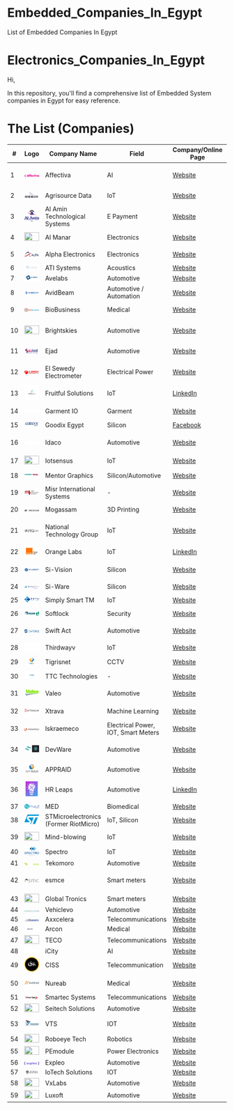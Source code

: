 # Embedded_Companies_In_Egypt
List of Embedded Companies In Egypt

# Electronics_Companies_In_Egypt

Hi,

In this repository, you'll find a comprehensive list of Embedded System companies in Egypt for easy reference.

# The List (Companies)

| #   | Logo                                                                      | Company Name                    | Field           | Company/Online Page                                               | Contact                                                                  | Location                             |
| --- | ---                                                                       | ---                             | ---             | ---                                                                  | ---                                                                      | ---                                  |
| 1   | <img width="100%" height="100%" src="./Images/Affectiva.png">             | Affectiva                        | AI              | [Website](https://www.affectiva.com/who/careers/)                  | -                                                                        | 5th Settlement, Cairo               |
| 2   | <img width="100%" height="100%" src="./Images/Agrisource_Data.png">       | Agrisource Data                 | IoT             | [Website](http://agrisourcedata.com/careers/)                    | -                                                                        | Nasr City, Cairo                    |
| 3   | <img width="100%" height="100%" src="./Images/Al_Amin_Technological_Systems.png"> | Al Amin Technological Systems | E Payment       | [Website](http://alamintech.com/)                                | -                                                                        | Heliopolis, Cairo                    |
| 4   | <img width="100%" height="100%" src="./Images/Al_Manar.png">               | Al Manar                         | Electronics     | [Website](http://www.almanar.com.eg/contacts.html)               | -                                                                        | Al Haram, Giza                       |
| 5   | <img width="100%" height="100%" src="./Images/Alpha_Electronics.png">     | Alpha Electronics                | Electronics     | [Website](https://alfagroup-eg.com/alfa-careers/)             | -                                                                        | Heliopolis, Cairo                    |
| 6   | <img width="100%" height="100%" src="./Images/ATI_Systems.png">           | ATI Systems                      | Acoustics        | [Website](https://www.atisystem.com/)                            | -                                                                        | -                                    |
| 7   | <img width="100%" height="100%" src="./Images/Avelabs.png">               | Avelabs                          | Automotive       | [Website](http://www.avelabs.com/careers/)                      | -                                                                        | Maadi, Cairo                         |
| 8   | <img width="100%" height="100%" src="./Images/AvidBeam.png">              | AvidBeam                         | Automotive / Automation | [Website](https://www.avidbeam.com/careers/)                | -                                                                        | Maadi, Cairo                         |
| 9   | <img width="100%" height="100%" src="./Images/BioBusiness.png">          | BioBusiness                      | Medical          | [Website](http://www.biobusiness-eg.com/contact)                | -                                                                        | Al Haram, Giza                       |
| 10  | <img width="100%" height="100%" src="./Images/Brightskies.png">          | Brightskies                      | Automotive       | [Website](http://www.brightskiesinc.com/contacts.php)          | -                                                                        | Smart Village, Giza & Alexandria     |
| 11  | <img width="100%" height="100%" src="./Images/Ejad.png">                 | Ejad                             | Automotive       | [Website](http://ejad.com.eg/careers)                          | -                                                                        | Heliopolis, Cairo                    |
| 12  | <img width="100%" height="100%" src="./Images/Elsewedy_EMG.png">      | El Sewedy Electrometer                | Electrical Power | [Website](https://sewedy.com.eg/careers/)             | -                                                                        | 6th of October, Giza                 |
| 13  | <img width="100%" height="100%" src="./Images/Fruitful_Solutions.jpg">   | Fruitful Solutions               | IoT              | [LinkedIn](https://www.linkedin.com/company/fruitfulsolutions/) | -                                                                      | Alexandria, Egypt                    |
| 14  | <img width="100%" height="100%" src="./Images/Garment_IO.png">           | Garment IO                        | Garment          | [Website](https://garment.io/careers/)                         | -                                                                        | Sheikh Zayed, Giza                   |
| 15  | <img width="100%" height="100%" src="./Images/Goodix_Egypt.png">         | Goodix Egypt                     | Silicon          | [Facebook](https://www.facebook.com/GoodixEgypt/)              | -                                                                        | -                                    |
| 16  | <img width="100%" height="100%" src="./Images/Idaco.png">                | Idaco                            | Automotive       | [Website](http://www.idaco-egypt.com/index.php/careers)        | -                                                                        | 6th of October, Giza                 |              | Heliopolis, Cairo                    |
| 17  | <img width="100%" height="100%" src="./Images/Iotsensus.png">            | Iotsensus                        | IoT              | [Website](https://iotsensus.com/)                              | -                                                                        | Maddi, Cairo                         |
| 18  | <img width="100%" height="100%" src="./Images/Mentor_Graphics.jpg">      | Mentor Graphics                  | Silicon/Automotive | [Website](https://www.mentor.com/company/careers/)            | -                                                                        | Heliopolis, Cairo                    |
| 19  | <img width="100%" height="100%" src="./Images/Misr_International_Systems.png"> | Misr International Systems   | -                | [Website](http://www.mis-egypt.com/default.aspx)              | -                                                                        | Mohandseen, Giza                     |
| 20  | <img width="100%" height="100%" src="./Images/Mogassam.png">             | Mogassam                         | 3D Printing       | [Website](http://www.mogassam.com/contact/)                   | -                                                                        | Tahrir Sq., Cairo                    |
| 21  | <img width="100%" height="100%" src="./Images/National_Technology_Group.jpg"> | National Technology Group     | IoT              | [Website](https://www.ntgegypt.com/information_technology_IT_processing_egypt_middle_east_contact.html) | -                   | 6th of October, Giza                 |
| 22  | <img width="100%" height="100%" src="./Images/Orange_Labs.jpg">           | Orange Labs                      | IoT              | [LinkedIn](https://www.linkedin.com/company/orangele/)         | [Website](https://orange.jobs/jobs/search.do?lang=EN)                   | Smart Village, Giza                  |
| 23  | <img width="100%" height="100%" src="./Images/Si_Vision.png">            | Si-Vision                        | Silicon          | [Website](https://www.si-vision.com/careers/)                 | -                                                                        | Heliopolis, Cairo                    |
| 24  | <img width="100%" height="100%" src="./Images/Si_Ware.jpg">              | Si-Ware                          | Silicon          | [Website](https://siwaresystems.recruitee.com/)                | -                                                                        | Heliopolis, Cairo                    |
| 25  | <img width="100%" height="100%" src="./Images/Simply_Smart_TM.png">      | Simply Smart TM                  | IoT              | [Website](https://sstm-eg.com/)                   | -                                                                        | Haram, Giza                          |
| 26  | <img width="100%" height="100%" src="./Images/Softlock.png">             | Softlock                         | Security         | [Website](http://www.softlock.net/company/Careers)              | -                                                                        | Nasr City, Cairo                     |                                                   | Cairo                                |
| 27  | <img width="100%" height="100%" src="./Images/Swift_Act.png">            | Swift Act                        | Automotive       | [Website](https://talents.swift-act.com/)                   | -                                                                        | Hadayek El-Ahram, Giza              |
| 28  | <img width="100%" height="100%" src="./Images/Thirdwayv.png">           | Thirdwayv                        | IoT              | [Website](http://www.thirdwayv.com/careers/)                   | -                                                                        | Heliopolis, Cairo                    |
| 29  | <img width="100%" height="100%" src="./Images/Tigrisnet.png">           | Tigrisnet                        | CCTV             | [Website](https://www.tigrisnet.com/)                          | -                                                                        | Cairo                                |
| 30  | <img width="100%" height="100%" src="./Images/TTC_Technologies.jpg">    | TTC Technologies                 | -                | [Website](http://ttctech.com.eg/ttctech.com.eg/contacts.html)   | -                                                                        | Nasr City, Cairo                     |
| 31  | <img width="100%" height="100%" src="./Images/Valeo.png">               | Valeo                            | Automotive       | [Website](https://valeo.wd3.myworkdayjobs.com/en-US/valeo_jobs)                    | -                                                                        | Smart Village, Giza                  |
| 32  | <img width="100%" height="100%" src="./Images/Xtrava.jpg">              | Xtrava                           | Machine Learning  | [Website](http://xtrava.co/)                                   | -                                                                        | -                                    |
| 33  | <img width="100%" height="100%" src="./Images/Iskraemeco.jpg">          | Iskraemeco                       | Electrical Power, IOT, Smart Meters | [Website](https://www.iskraemeco.com/en/)                   | -                                                                        | -                                    |
| 34  | <img width="100%" height="100%" src="./Images/DevWare.png">             | DevWare                          | Automotive       | [Website](https://devwareauto.com/)                            | -                                                                        | Ain Shams Street, Cairo, Egypt      |
| 35  | <img width="100%" height="100%" src="./Images/APPRAID.jpg">             | APPRAID                          | Automotive       | [Website](http://appraid-tech.com/)                            | -                                                                        | Giza, Egypt                          |
| 36  | <img width="100%" height="100%" src="./Images/HR_Leaps.jpg">           | HR Leaps                         | Automotive       | [LinkedIn](https://www.linkedin.com/company/hr-leaps/about/)    | -                                                                        | Mohandseen - Gizah - Egypt            |
| 37  | <img width="100%" height="100%" src="./Images/MED.png">                 | MED                              | Biomedical       | [Website](http://himedegypt.com/)                              | -                                                                        | Obour, Egypt                         |
| 38  | <img width="100%" height="100%" src="./Images/STMicroelectronics.png">  | STMicroelectronics (Former RiotMicro) | IoT, Silicon  | [Website](https://www.st.com/content/st_com/en/about/careers.html)                              | -                                                                        | Maadi, Egypt                         |
| 39  | <img width="100%" height="100%" src="./Images/Mind-blowing.png">        | Mind-blowing                      | IoT              | [Website](https://www.mind-blowing.co/)                       | -                                                                        | New Cairo, Egypt                     |
| 40  | <img width="100%" height="100%" src="./Images/Spectro.png">             | Spectro                          | IoT              | [Website](https://spectro.net/careers/)                             | -                                                                        | Maadi, Egypt                         |
| 41  | <img width="100%" height="100%" src="./Images/Tekomoro.png">            | Tekomoro                         | Automotive       | [Website](https://tekomoro.com/)                              | -                                                                        | -                                    |
| 42  | <img width="100%" height="100%" src="./Images/esmce.png">               | esmce                            | Smart meters     | [Website](http://www.esmcegypt.com/Default.aspx)             | -                                                                        | 6th of October City, Giza, Egypt      |
| 43  | <img width="100%" height="100%" src="./Images/Global_Tronics.png">       | Global Tronics                    | Smart meters     | [Website](http://www.gtronics.com/)                           | -                                                                        | 6 October                            |
| 44  | <img width="100%" height="100%" src="./Images/Vehiclevo.png">           | Vehiclevo                        | Automotive       | [Website](https://vehiclevo.de/)                 | -                                                                        | -                                    |
| 45  | <img width="100%" height="100%" src="./Images/Axxcelera.png">          | Axxcelera                        | Telecommunications | [Website](http://www.axxceleraegypt.com/careers/)             | -                                                                        | Maadi, Cairo                         |
| 46  | <img width="100%" height="100%" src="./Images/Arcon.png">               | Arcon                            | Medical          | [Website](http://arconme.com/)                                | -                                                                        | New Cairo                            |
| 47  | <img width="100%" height="100%" src="./Images/TECO.png">                | TECO                            | Telecommunications | [Website](https://www.linkedin.com/company/tecoeg/)
| 48  | <img width="100%" height="100%" src="./Images/iCity.png">                | iCity                           | AI | [Website](https://icity.com.sa/)
| 49  | <img width="100%" height="100%" src="./Images/CISSEgypt.png">                | CISS                            | Telecommunication | [Website](https://www.cissegypt.com/)
| 50  | <img width="100%" height="100%" src="./Images/Nureab.jpg">                | Nureab                            | Medical | [Website](https://nureab.net/join-us/)
| 51  | <img width="100%" height="100%" src="./Images/Smartec.png">                | Smartec Systems                            | Telecommunications | [Website](https://www.smartec-systems.com/)
| 52  | <img width="100%" height="100%" src="./Images/Seitech.jpeg">                | Seitech Solutions                           | Automotive | [Website](https://seitech-solutions.com/career/)
| 53  | <img width="100%" height="100%" src="./Images/VTS.jpg">                | VTS                            | IOT | [Website](https://visionalization.com/)
| 54  | <img width="100%" height="100%" src="./Images/RoboeyeTech.jpeg">                | Roboeye Tech                            | Robotics | [Website](https://www.linkedin.com/company/roboeye-tec/)
| 55  | <img width="100%" height="100%" src="./Images/PEmodule.jpeg">                | PEmodule                           | Power Electronics | [Website](https://www.linkedin.com/company/pemodule/)
| 56  | <img width="100%" height="100%" src="./Images/expleo.png">                | Expleo                            | Automotive | [Website](https://careers.expleo.com/en/)
| 57  | <img width="100%" height="100%" src="./Images/IoTechSolutions.png">                | IoTech Solutions                            | IOT | [Website](https://www.iotech-solutions.com/)
| 58  | <img width="100%" height="100%" src="./Images/VxLabs.jpeg">                | VxLabs                            | Automotive | [Website](https://vxlabs.de/en/careers/)
| 59  | <img width="100%" height="100%" src="./Images/Luxoft.jpeg">                | Luxoft                            | Automotive | [Website](https://career.luxoft.com/)

